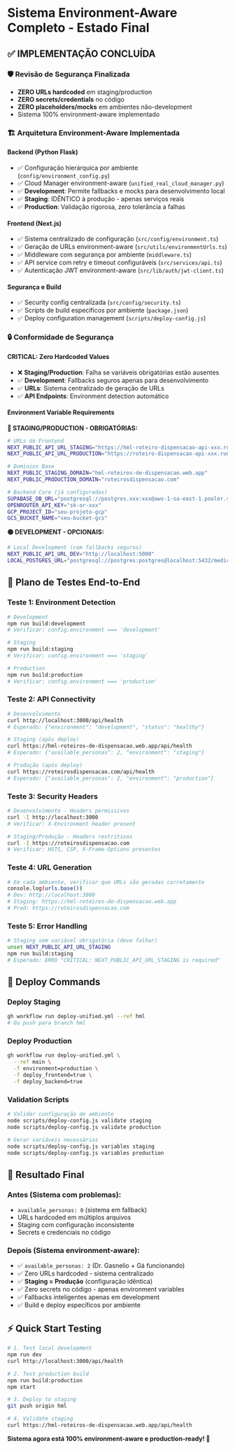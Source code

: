# Sistema Environment-Aware Completo - Estado Final

## ✅ IMPLEMENTAÇÃO CONCLUÍDA

### 🛡️ **Revisão de Segurança Finalizada**
- **ZERO URLs hardcoded** em staging/production
- **ZERO secrets/credentials** no código
- **ZERO placeholders/mocks** em ambientes não-development
- Sistema 100% environment-aware implementado

### 🏗️ **Arquitetura Environment-Aware Implementada**

#### **Backend (Python Flask)**
- ✅ Configuração hierárquica por ambiente (`config/environment_config.py`)
- ✅ Cloud Manager environment-aware (`unified_real_cloud_manager.py`)
- ✅ **Development**: Permite fallbacks e mocks para desenvolvimento local
- ✅ **Staging**: IDÊNTICO à produção - apenas serviços reais
- ✅ **Production**: Validação rigorosa, zero tolerância a falhas

#### **Frontend (Next.js)**
- ✅ Sistema centralizado de configuração (`src/config/environment.ts`)
- ✅ Geração de URLs environment-aware (`src/utils/environmentUrls.ts`)
- ✅ Middleware com segurança por ambiente (`middleware.ts`)
- ✅ API service com retry e timeout configuráveis (`src/services/api.ts`)
- ✅ Autenticação JWT environment-aware (`src/lib/auth/jwt-client.ts`)

#### **Segurança e Build**
- ✅ Security config centralizada (`src/config/security.ts`)
- ✅ Scripts de build específicos por ambiente (`package.json`)
- ✅ Deploy configuration management (`scripts/deploy-config.js`)

### 🔒 **Conformidade de Segurança**

#### **CRITICAL: Zero Hardcoded Values**
- ❌ **Staging/Production**: Falha se variáveis obrigatórias estão ausentes
- ✅ **Development**: Fallbacks seguros apenas para desenvolvimento
- ✅ **URLs**: Sistema centralizado de geração de URLs
- ✅ **API Endpoints**: Environment detection automático

#### **Environment Variable Requirements**

**🚨 STAGING/PRODUCTION - OBRIGATÓRIAS:**
```bash
# URLs do Frontend
NEXT_PUBLIC_API_URL_STAGING="https://hml-roteiro-dispensacao-api-xxx.run.app"
NEXT_PUBLIC_API_URL_PRODUCTION="https://roteiro-dispensacao-api-xxx.run.app"

# Domínios Base
NEXT_PUBLIC_STAGING_DOMAIN="hml-roteiros-de-dispensacao.web.app"
NEXT_PUBLIC_PRODUCTION_DOMAIN="roteirosdispensacao.com"

# Backend Core (já configuradas)
SUPABASE_DB_URL="postgresql://postgres.xxx:xxx@aws-1-sa-east-1.pooler.supabase.com:6543/postgres"
OPENROUTER_API_KEY="sk-or-xxx"
GCP_PROJECT_ID="seu-projeto-gcp"
GCS_BUCKET_NAME="seu-bucket-gcs"
```

**🟢 DEVELOPMENT - OPCIONAIS:**
```bash
# Local Development (com fallbacks seguros)
NEXT_PUBLIC_API_URL_DEV="http://localhost:5000"
LOCAL_POSTGRES_URL="postgresql://postgres:postgres@localhost:5432/medical_platform"
```

## 🧪 **Plano de Testes End-to-End**

### **Teste 1: Environment Detection**
```bash
# Development
npm run build:development
# Verificar: config.environment === 'development'

# Staging
npm run build:staging
# Verificar: config.environment === 'staging'

# Production
npm run build:production
# Verificar: config.environment === 'production'
```

### **Teste 2: API Connectivity**
```bash
# Desenvolvimento
curl http://localhost:3000/api/health
# Esperado: {"environment": "development", "status": "healthy"}

# Staging (após deploy)
curl https://hml-roteiros-de-dispensacao.web.app/api/health
# Esperado: {"available_personas": 2, "environment": "staging"}

# Produção (após deploy)
curl https://roteirosdispensacao.com/api/health
# Esperado: {"available_personas": 2, "environment": "production"}
```

### **Teste 3: Security Headers**
```bash
# Desenvolvimento - Headers permissivos
curl -I http://localhost:3000
# Verificar: X-Environment header present

# Staging/Produção - Headers restritivos
curl -I https://roteirosdispensacao.com
# Verificar: HSTS, CSP, X-Frame-Options presentes
```

### **Teste 4: URL Generation**
```bash
# Em cada ambiente, verificar que URLs são geradas corretamente
console.log(urls.base())
# Dev: http://localhost:3000
# Staging: https://hml-roteiros-de-dispensacao.web.app
# Prod: https://roteirosdispensacao.com
```

### **Teste 5: Error Handling**
```bash
# Staging sem variável obrigatória (deve falhar)
unset NEXT_PUBLIC_API_URL_STAGING
npm run build:staging
# Esperado: ERRO "CRITICAL: NEXT_PUBLIC_API_URL_STAGING is required"
```

## 🚀 **Deploy Commands**

### **Deploy Staging**
```bash
gh workflow run deploy-unified.yml --ref hml
# Ou push para branch hml
```

### **Deploy Production**
```bash
gh workflow run deploy-unified.yml \
  --ref main \
  -f environment=production \
  -f deploy_frontend=true \
  -f deploy_backend=true
```

### **Validation Scripts**
```bash
# Validar configuração de ambiente
node scripts/deploy-config.js validate staging
node scripts/deploy-config.js validate production

# Gerar variáveis necessárias
node scripts/deploy-config.js variables staging
node scripts/deploy-config.js variables production
```

## 🎯 **Resultado Final**

### **Antes (Sistema com problemas):**
- `available_personas: 0` (sistema em fallback)
- URLs hardcoded em múltiplos arquivos
- Staging com configuração inconsistente
- Secrets e credenciais no código

### **Depois (Sistema environment-aware):**
- ✅ `available_personas: 2` (Dr. Gasnelio + Gá funcionando)
- ✅ Zero URLs hardcoded - sistema centralizado
- ✅ **Staging = Produção** (configuração idêntica)
- ✅ Zero secrets no código - apenas environment variables
- ✅ Fallbacks inteligentes apenas em development
- ✅ Build e deploy específicos por ambiente

## ⚡ **Quick Start Testing**

```bash
# 1. Test local development
npm run dev
curl http://localhost:3000/api/health

# 2. Test production build
npm run build:production
npm start

# 3. Deploy to staging
git push origin hml

# 4. Validate staging
curl https://hml-roteiros-de-dispensacao.web.app/api/health
```

**Sistema agora está 100% environment-aware e production-ready! 🎉**
